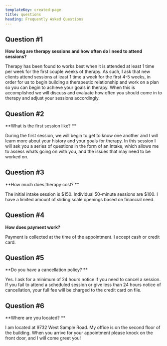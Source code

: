 ```yaml
---
templateKey: created-page
title: questions
heading: Frequently Asked Questions
---
```

## Question #1

**How long are therapy sessions and how often do I need to attend sessions?**

Therapy has been found to works best when it is attended at least 1 time per week for the first couple weeks of therapy. As such, I ask that new clients attend sessions at least 1 time a week for the first 4-5 weeks, in order for us to begin building a therapeutic relationship and work on a plan so you can begin to achieve your goals in therapy. When this is accomplished we will discuss and evaluate how often you should come in to therapy and adjust your sessions accordingly.

## Question #2

**What is the first session like? **

During the first session, we will begin to get to know one another and I will learn more about your history and your goals for therapy. In this session I will ask you a series of questions in the form of an Intake, which allows me to assess whats going on with you, and the issues that may need to be worked on. 



## Question #3

**How much does therapy cost? **

The initial intake session is $150. Individual 50-minute sessions are $100. I have a limited amount of sliding scale openings based on financial need.



## Question #4

**How does payment work?**

Payment is collected at the time of the appointment. I accept cash or credit card. 



## Question #5

**Do you have a cancellation policy? **

Yes. I ask for a minimum of 24 hours notice if you need to cancel a session. If you fail to attend a scheduled session or give less than 24 hours notice of cancellation, your full fee will be charged to the credit card on file. 



## Question #6

**Where are you located? **

I am located at 9732 West Sample Road. My office is on the second floor of the building. When you arrive for your appointment please knock on the front door, and I will come greet you!

